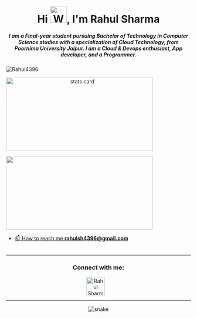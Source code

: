 <h1 align="center">Hi <img src="https://raw.githubusercontent.com/nixin72/nixin72/master/wave.gif" 
         alt="Waving hand animated gif"
         height="45"
         width="45" />, I'm Rahul Sharma</h1>
<h5 align="center">
I am a Final-year student pursuing Bachelor of Technology in Computer Science studies with a specialization of Cloud Technology, from Poornima University Jaipur. I am a Cloud & Devops enthusiast, App developer, and a Programmer. 
</h5>
<p align="left"> <img src="https://komarev.com/ghpvc/?username=Rahul4396&label=Profile%20views&color=0e75b6&style=flat" alt="Rahul4396" /> </p>
<p>
<a align= "center" href="https://github.com/Rahul4396">
<img alt= "stats card" height="200px" width="400" src="https://github-readme-streak-stats.herokuapp.com/?user=Rahul4396&theme=radical">

</p>
<img height="200px" width="400" src="https://github-readme-stats.vercel.app/api?username=Rahul4396 &count_private=true&theme=radical&  show_icons=true" />

- 📫 How to reach me **rahulsh4396@gmail.com**
<br><br>
<hr>

<h3 align="center">Connect with me:</h3>
<p align="center">
<a href="https://www.linkedin.com/in/rahulsharma43/" target="blank"><img align="center" src="https://img.icons8.com/cute-clipart/64/000000/linkedin.png" alt="Rahul Sharma" height="50" width="50" /></a>&nbsp;&nbsp;&nbsp;&nbsp;
</p>

<hr>

<p align="center">
  <img src="https://github.com/Rahul4396/raw/output/github-contribution-grid-snake.svg" alt="snake"/>
</p>


